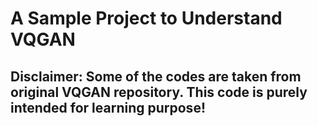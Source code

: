 # A Sample Project to Understand VQGAN

## Disclaimer: Some of the codes are taken from original VQGAN repository. This code is purely intended for learning purpose!

